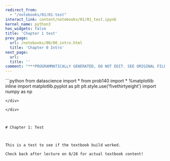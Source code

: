 ```yaml
---
redirect_from:
  - "/notebooks/01/01-test"
interact_link: content/notebooks/01/01_test.ipynb
kernel_name: python3
has_widgets: false
title: 'Chapter 1 test'
prev_page:
  url: /notebooks/00/00_intro.html
  title: 'Chapter 0 Intro'
next_page:
  url: 
  title: ''
comment: "***PROGRAMMATICALLY GENERATED, DO NOT EDIT. SEE ORIGINAL FILES IN /content***"
---
```



<div markdown="1" class="cell code_cell">
<div class="input_area" markdown="1">
```python
from datascience import *
from prob140 import *
%matplotlib inline
import matplotlib.pyplot as plt
plt.style.use('fivethirtyeight')
import numpy as np

```
</div>

</div>



# Chapter 1: Test



This is a test to see if the textbook build worked.  

Check back after lecture on 8/28 for actual textbook content!

